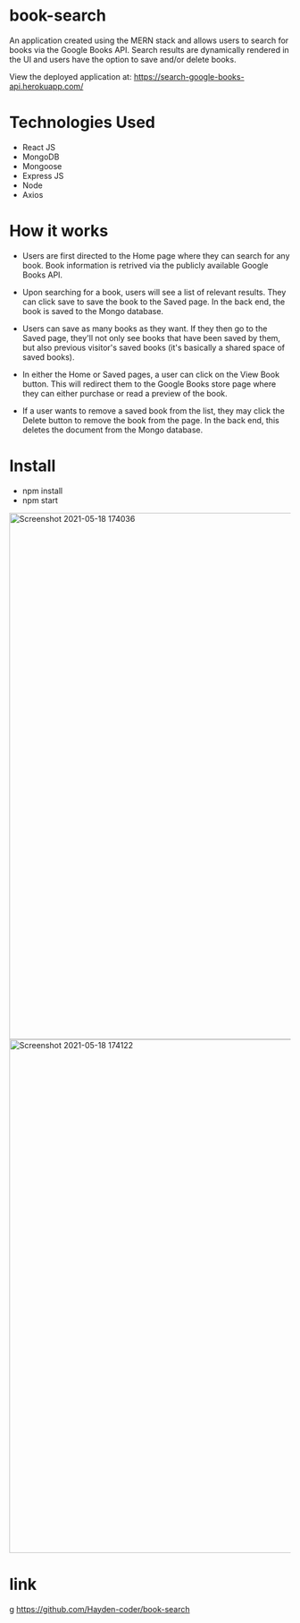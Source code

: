 # book-search

An application created using the MERN stack and allows users to search for books via the Google Books API. Search results are dynamically rendered in the UI and users have the option to save and/or delete books.

View the deployed application at: https://search-google-books-api.herokuapp.com/

# Technologies Used
* React JS
* MongoDB
* Mongoose
* Express JS
* Node
* Axios

# How it works
* Users are first directed to the Home page where they can search for any book. Book information is retrived via the publicly available Google Books API.

* Upon searching for a book, users will see a list of relevant results. They can click save to save the book to the Saved page. In the back end, the book is saved to the Mongo database.

* Users can save as many books as they want. If they then go to the Saved page, they'll not only see books that have been saved by them, but also previous visitor's saved books (it's basically a shared space of saved books).

* In either the Home or Saved pages, a user can click on the View Book button. This will redirect them to the Google Books store page where they can either purchase or read a preview of the book.

* If a user wants to remove a saved book from the list, they may click the Delete button to remove the book from the page. In the back end, this deletes the document from the Mongo database.

# Install 

* npm install
* npm start


<img width="941" alt="Screenshot 2021-05-18 174036" src="https://user-images.githubusercontent.com/74078719/118740297-5b86be00-b800-11eb-8759-a3da017b8834.png">

<img width="918" alt="Screenshot 2021-05-18 174122" src="https://user-images.githubusercontent.com/74078719/118740347-79542300-b800-11eb-8d4e-e199ffdc90c0.png">

# link
g
https://github.com/Hayden-coder/book-search
